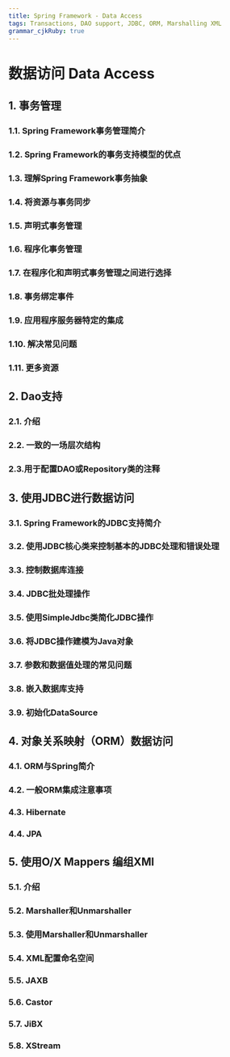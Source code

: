 ```yaml
---
title: Spring Framework - Data Access 
tags: Transactions, DAO support, JDBC, ORM, Marshalling XML
grammar_cjkRuby: true
---
```



# 数据访问 Data Access
## 1. 事务管理
### 1.1. Spring Framework事务管理简介
### 1.2. Spring Framework的事务支持模型的优点
### 1.3. 理解Spring Framework事务抽象
### 1.4. 将资源与事务同步
### 1.5. 声明式事务管理
### 1.6. 程序化事务管理
### 1.7. 在程序化和声明式事务管理之间进行选择
### 1.8. 事务绑定事件
### 1.9. 应用程序服务器特定的集成
### 1.10. 解决常见问题
### 1.11. 更多资源
## 2. Dao支持
### 2.1. 介绍
### 2.2. 一致的一场层次结构
### 2.3.用于配置DAO或Repository类的注释
## 3. 使用JDBC进行数据访问
### 3.1. Spring Framework的JDBC支持简介
### 3.2. 使用JDBC核心类来控制基本的JDBC处理和错误处理
### 3.3. 控制数据库连接
### 3.4. JDBC批处理操作
### 3.5. 使用SimpleJdbc类简化JDBC操作
### 3.6. 将JDBC操作建模为Java对象
### 3.7. 参数和数据值处理的常见问题
### 3.8. 嵌入数据库支持
### 3.9. 初始化DataSource
## 4. 对象关系映射（ORM）数据访问
### 4.1. ORM与Spring简介
### 4.2. 一般ORM集成注意事项
### 4.3. Hibernate
### 4.4. JPA
## 5. 使用O/X Mappers 编组XMl
### 5.1. 介绍
### 5.2. Marshaller和Unmarshaller
### 5.3. 使用Marshaller和Unmarshaller
### 5.4. XML配置命名空间
### 5.5. JAXB
### 5.6. Castor
### 5.7. JiBX
### 5.8. XStream